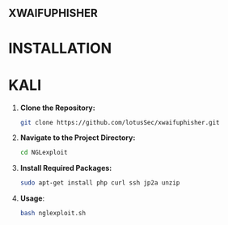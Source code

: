 ## XWAIFUPHISHER

# INSTALLATION


# KALI


1. **Clone the Repository:**
   ```bash
   git clone https://github.com/lotusSec/xwaifuphisher.git

2. **Navigate to the Project Directory:**
   ```bash
   cd NGLexploit

3. **Install Required Packages:**
   ```bash
   sudo apt-get install php curl ssh jp2a unzip

4. **Usage**:
   ```bash
   bash nglexploit.sh

